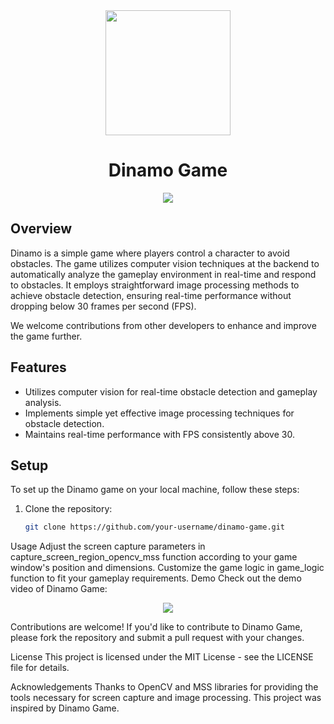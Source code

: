 <div align="center">
  <img src="https://www.example.com/sticker.png" width="200" height="200">
</div>

<h1 align="center">Dinamo Game</h1>

<p align="center">
  <img src="https://www.example.com/demo.gif">
</p>

## Overview

Dinamo is a simple game where players control a character to avoid obstacles. The game utilizes computer vision techniques at the backend to automatically analyze the gameplay environment in real-time and respond to obstacles. It employs straightforward image processing methods to achieve obstacle detection, ensuring real-time performance without dropping below 30 frames per second (FPS).

We welcome contributions from other developers to enhance and improve the game further.

## Features

- Utilizes computer vision for real-time obstacle detection and gameplay analysis.
- Implements simple yet effective image processing techniques for obstacle detection.
- Maintains real-time performance with FPS consistently above 30.

## Setup

To set up the Dinamo game on your local machine, follow these steps:

1. Clone the repository:

   ```bash
   git clone https://github.com/your-username/dinamo-game.git

Usage
Adjust the screen capture parameters in capture_screen_region_opencv_mss function according to your game window's position and dimensions.
Customize the game logic in game_logic function to fit your gameplay requirements.
Demo
Check out the demo video of Dinamo Game:

<p align="center">
  <a href="https://www.example.com/demo_video">
    <img src="https://www.example.com/demo_thumbnail.jpg">
  </a>
</p>

Contributions are welcome! If you'd like to contribute to Dinamo Game, please fork the repository and submit a pull request with your changes.

License
This project is licensed under the MIT License - see the LICENSE file for details.

Acknowledgements
Thanks to OpenCV and MSS libraries for providing the tools necessary for screen capture and image processing.
This project was inspired by Dinamo Game.

